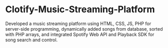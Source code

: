 # Clotify-Music-Streaming-Platform
Developed a music streaming platform using HTML, CSS, JS, PHP for server-side programming, dynamically added songs from database, sorted with PHP arrays, and integrated Spotify Web API and Playback SDK for song search and control.
